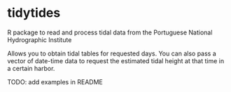 # tidytides
R package to read and process tidal data from the Portuguese National Hydrographic Institute

Allows you to obtain tidal tables for requested days. You can also pass a vector of date-time data to request the estimated tidal height at that time in a certain harbor.

TODO: add examples in README 
